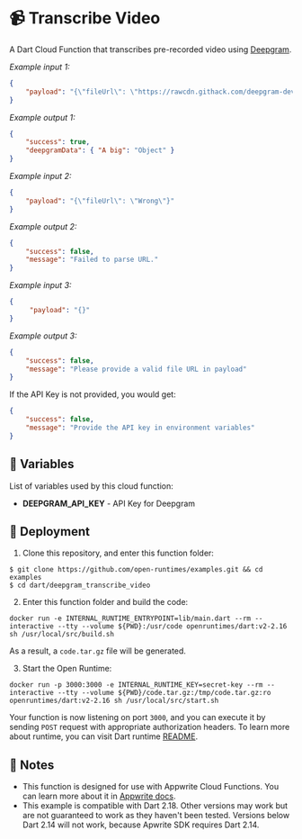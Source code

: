 # 📹 Transcribe Video

A Dart Cloud Function that transcribes pre-recorded video using [Deepgram](https://developers.deepgram.com/).

 _Example input 1:_
 ```json
 {
     "payload": "{\"fileUrl\": \"https://rawcdn.githack.com/deepgram-devs/transcribe-videos/62fc7769d6e2bf38e420ee5224060922af4546f7/deepgram.mp4\"}"
 }
 ```
 _Example output 1:_
 ```json
 {
     "success": true,
     "deepgramData": { "A big": "Object" }
 }
 ```
 _Example input 2:_
 ```json
 {
     "payload": "{\"fileUrl\": \"Wrong\"}"
 }
 ```
 _Example output 2:_
 ```json
 {
     "success": false,
     "message": "Failed to parse URL."
 }
 ```
 _Example input 3:_
 ```json
 {
      "payload": "{}"
 }
 ```
 _Example output 3:_
 ```json
 {
     "success": false,
     "message": "Please provide a valid file URL in payload"
 }
 ```
 If the API Key is not provided, you would get:
 ```json
 {
     "success": false,
     "message": "Provide the API key in environment variables"
 }
 ```
 ## 📝 Variables

 List of variables used by this cloud function:

 * **DEEPGRAM_API_KEY** - API Key for Deepgram

 ## 🚀 Deployment

 1. Clone this repository, and enter this function folder:
 ```
 $ git clone https://github.com/open-runtimes/examples.git && cd examples
 $ cd dart/deepgram_transcribe_video
 ```
 2. Enter this function folder and build the code:
 ```
 docker run -e INTERNAL_RUNTIME_ENTRYPOINT=lib/main.dart --rm --interactive --tty --volume ${PWD}:/usr/code openruntimes/dart:v2-2.16 sh /usr/local/src/build.sh
 ```
 As a result, a `code.tar.gz` file will be generated.

 3. Start the Open Runtime:
 ```
 docker run -p 3000:3000 -e INTERNAL_RUNTIME_KEY=secret-key --rm --interactive --tty --volume ${PWD}/code.tar.gz:/tmp/code.tar.gz:ro openruntimes/dart:v2-2.16 sh /usr/local/src/start.sh
 ```
 Your function is now listening on port `3000`, and you can execute it by sending `POST` request with appropriate authorization headers. To learn more about runtime, you can visit Dart runtime [README](https://github.com/open-runtimes/open-runtimes/tree/main/runtimes/dart-2.16).

 ## 📝 Notes
  - This function is designed for use with Appwrite Cloud Functions. You can learn more about it in [Appwrite docs](https://appwrite.io/docs/functions).
  - This example is compatible with Dart 2.18. Other versions may work but are not guaranteed to work as they haven't been tested. Versions below Dart 2.14 will not work, because Apwrite SDK requires Dart 2.14.
